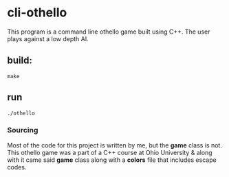 # cli-othello

This program is a command line othello game built using C++. The user plays against a low depth AI.

## build:
    make
## run
    ./othello 

### Sourcing

Most of the code for this project is written by me, but the **game** class is not. This othello game was a part of a C++ course at Ohio University & along with it came said **game** class along with a **colors** file that includes escape codes.
